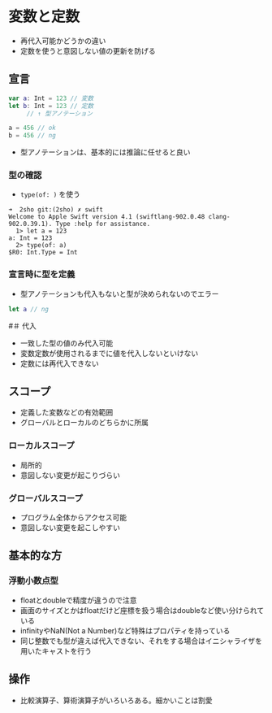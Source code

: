 # 変数と定数
* 再代入可能かどうかの違い
* 定数を使うと意図しない値の更新を防げる

## 宣言
```swift
var a: Int = 123 // 変数
let b: Int = 123 // 定数
     // ↑ 型アノテーション

a = 456 // ok
b = 456 // ng
```

* 型アノテーションは、基本的には推論に任せると良い

### 型の確認
* `type(of: )` を使う

```shell
➜  2sho git:(2sho) ✗ swift
Welcome to Apple Swift version 4.1 (swiftlang-902.0.48 clang-902.0.39.1). Type :help for assistance.
  1> let a = 123
a: Int = 123
  2> type(of: a)
$R0: Int.Type = Int
```

### 宣言時に型を定義
* 型アノテーションも代入もないと型が決められないのでエラー

```swift
let a // ng
```

#＃ 代入
* 一致した型の値のみ代入可能
* 変数定数が使用されるまでに値を代入しないといけない
* 定数には再代入できない

## スコープ
* 定義した変数などの有効範囲
* グローバルとローカルのどちらかに所属

### ローカルスコープ
* 局所的
* 意図しない変更が起こりづらい

### グローバルスコープ
* プログラム全体からアクセス可能
* 意図しない変更を起こしやすい

## 基本的な方
### 浮動小数点型
* floatとdoubleで精度が違うので注意
* 画面のサイズとかはfloatだけど座標を扱う場合はdoubleなど使い分けられている
* infinityやNaN(Not a Number)など特殊はプロパティを持っている
* 同じ整数でも型が違えば代入できない、それをする場合はイニシャライザを用いたキャストを行う

## 操作
* 比較演算子、算術演算子がいろいろある。細かいことは割愛
